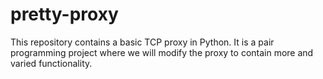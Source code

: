 # pretty-proxy
This repository contains a basic TCP proxy in Python. It is a pair programming project where we will modify the proxy to contain more and varied functionality.
